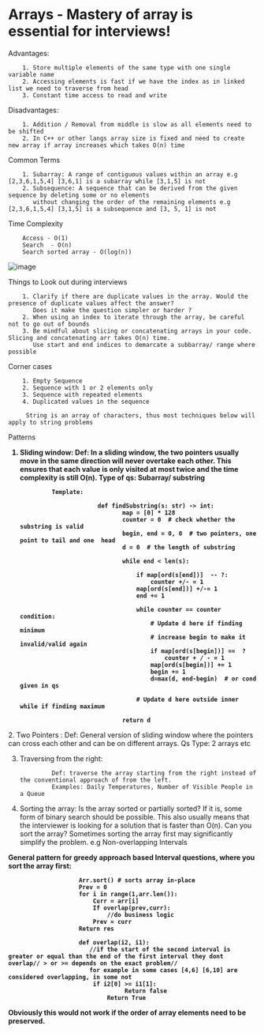 # Arrays -  Mastery of array is essential for interviews!

Advantages:

        1. Store multiple elements of the same type with one single variable name
        2. Accessing elements is fast if we have the index as in linked list we need to traverse from head
        3. Constant time access to read and write

Disadvantages:

        1. Addition / Removal from middle is slow as all elements need to be shifted
        2. In C++ or other langs array size is fixed and need to create new array if array increases which takes O(n) time

 
Common Terms

        1. Subarray: A range of contiguous values within an array e.g [2,3,6,1,5,4] [3,6,1] is a subarray while [3,1,5] is not
        2. Subsequence: A sequence that can be derived from the given sequence by deleting some or no elements 
           without changing the order of the remaining elements e.g  [2,3,6,1,5,4] [3,1,5] is a subsequence and [3, 5, 1] is not

Time Complexity

        Access - O(1)
        Search  - O(n)
        Search sorted array - O(log(n))
  ![image](https://github.com/Zarak-Shah-ji/Tech-Interview-Handbook/assets/47606946/6139cc07-da1f-4f80-b949-e59ef8d1b0f2)

Things to Look out during interviews

        1. Clarify if there are duplicate values in the array. Would the presence of duplicate values affect the answer?
           Does it make the question simpler or harder ?
        2. When using an index to iterate through the array, be careful not to go out of bounds
        3. Be mindful about slicing or concatenating arrays in your code. Slicing and concatenating arr takes O(n) time. 
           Use start and end indices to demarcate a subbarray/ range where possible

Corner cases

        1. Empty Sequence
        2. Sequence with 1 or 2 elements only
        3. Sequence with repeated elements
        4. Duplicated values in the sequence

         String is an array of characters, thus most techniques below will apply to string problems

Patterns  
        <b> 
1. Sliding window: 
                Def: In a sliding window, the two pointers usually move in the same direction will never overtake each other. 
                This ensures that each value is only visited at most twice and the time complexity is still O(n).
                Type of qs: Subarray/ substring
                
                Template:
                
                             def findSubstring(s: str) -> int:
                                    map = [0] * 128
                                    counter = 0  # check whether the substring is valid
                                    begin, end = 0, 0  # two pointers, one point to tail and one  head
                                    d = 0  # the length of substring
                                
                                    while end < len(s):
                                
                                        if map[ord(s[end])]  -- ?:
                                            counter +/- = 1 
                                        map[ord(s[end])] +/-= 1
                                        end += 1
                                
                                        while counter == counter condition:
                                            # Update d here if finding minimum
                                            # increase begin to make it invalid/valid again
                                            if map[ord(s[begin])] ==  ? 
                                                counter + / - = 1
                                            map[ord(s[begin])] += 1
                                            begin += 1
                                            d=max(d, end-begin)  # or cond given in qs
                                
                                        # Update d here outside inner while if finding maximum
                                
                                    return d
 </b>
    2. Two Pointers : 
                Def: General version of sliding window where the pointers can cross each other and can be on different arrays.
                Qs Type: 2 arrays etc
                
3. Traversing from the right:
   
                Def: traverse the array starting from the right instead of the conventional approach of from the left.
                Examples: Daily Temperatures, Number of Visible People in a Queue

5. Sorting the array:
                Is the array sorted or partially sorted? If it is, some form of binary search should be possible.
                This also usually means that the interviewer is looking for a solution that is faster than O(n).
                Can you sort the array? Sometimes sorting the array first may significantly simplify the problem.
                e.g Non-overlapping Intervals
<b>
                General pattern for greedy approach based Interval questions, where you sort the array first:
   
                        Arr.sort() # sorts array in-place
                        Prev = 0
                        for i in range(1,arr.len()):
                        	Curr = arr[i]
                        	If overlap(prev,curr):
                        		//do business logic
                        	Prev = curr	
                        Return res

                        def overlap(i2, i1):
                           //if the start of the second interval is greater or equal than the end of the first interval they dont overlap// > or >= depends on the exact problem//
                           for example in some cases [4,6] [6,10] are considered overlapping, in some not
                        	if i2[0] >= i1[1]:
                                     Return false
                                Return True

   Obviously this would not work if the order of array elements need to be preserved. 
  </b>              
             
